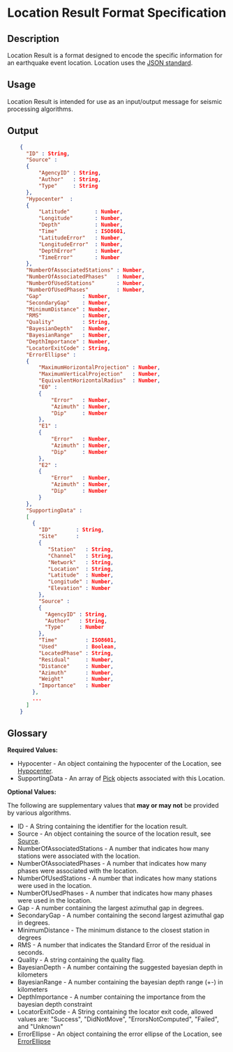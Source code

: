 # Location Result Format Specification

## Description

Location Result is a format designed to encode the specific information for an
earthquake event location.  Location uses the
[JSON standard](http://www.json.org).

## Usage

Location Result is intended for use as an input/output message for seismic
processing algorithms.

## Output

```json
    {
      "ID" : String,
      "Source" :
      {
          "AgencyID" : String,
          "Author"   : String,
          "Type"     : String
      },
      "Hypocenter"  :
      {
          "Latitude"        : Number,
          "Longitude"       : Number,
          "Depth"           : Number,
          "Time"            : ISO8601,
          "LatitudeError"   : Number,
          "LongitudeError"  : Number,
          "DepthError"      : Number,
          "TimeError"       : Number
      },
      "NumberOfAssociatedStations" : Number,
      "NumberOfAssociatedPhases"   : Number,
      "NumberOfUsedStations"       : Number,
      "NumberOfUsedPhases"         : Number,
      "Gap"             : Number,  
      "SecondaryGap"    : Number,  
      "MinimumDistance" : Number,
      "RMS"             : Number,  
      "Quality"         : String,
      "BayesianDepth"   : Number,
      "BayesianRange"   : Number,
      "DepthImportance" : Number,
      "LocatorExitCode" : String,
      "ErrorEllipse" :
      {
          "MaximumHorizontalProjection" : Number,
          "MaximumVerticalProjection"   : Number,
          "EquivalentHorizontalRadius"  : Number,
          "E0" :
          {
              "Error"   : Number,
              "Azimuth" : Number,
              "Dip"     : Number
          },
          "E1" :
          {
              "Error"   : Number,
              "Azimuth" : Number,
              "Dip"     : Number
          },
          "E2" :
          {
              "Error"   : Number,
              "Azimuth" : Number,
              "Dip"     : Number
          }
      },
      "SupportingData" :
      [
        {
          "ID"        : String,
          "Site"      :
          {
             "Station"   : String,
             "Channel"   : String,
             "Network"   : String,
             "Location"  : String,
             "Latitude"  : Number,
             "Longitude" : Number,
             "Elevation" : Number
          },
          "Source" :
          {
            "AgencyID" : String,
            "Author"   : String,
            "Type"     : Number
          },
          "Time"         : ISO8601,
          "Used"         : Boolean,
          "LocatedPhase" : String,
          "Residual"     : Number,
          "Distance"     : Number,
          "Azimuth"      : Number,
          "Weight"       : Number,
          "Importance"   : Number
        },
        ...
      ]
    }
```

## Glossary

**Required Values:**

* Hypocenter - An object containing the hypocenter of the Location, see
[Hypocenter](Hypocenter.md).
* SupportingData - An array of [Pick](Pick.md) objects associated with this
Location.

**Optional Values:**

The following are supplementary values that **may or may not** be provided by
various algorithms.

* ID - A String containing the identifier for the location result.
* Source - An object containing the source of the location result, see
[Source](Source.md).
* NumberOfAssociatedStations - A number that indicates how many stations were
associated with the location.
* NumberOfAssociatedPhases - A number that indicates how many phases were
associated with the location.
* NumberOfUsedStations - A number that indicates how many stations were
used in the location.
* NumberOfUsedPhases - A number that indicates how many phases were
used in the location.
* Gap - A number containing the largest azimuthal gap in degrees.
* SecondaryGap - A number containing the second largest azimuthal gap in degrees.
* MinimumDistance - The minimum distance to the closest station in degrees
* RMS - A number that indicates the Standard Error of the residual in seconds.
* Quality - A string containing the quality flag.
* BayesianDepth - A number containing the suggested bayesian depth in
kilometers
* BayesianRange - A number containing the bayesian depth range (+\-) in
kilometers
* DepthImportance - A number containing the importance from the bayesian
depth constraint
* LocatorExitCode - A String containing the locator exit code, allowed values
are: "Success", "DidNotMove", "ErrorsNotComputed", "Failed", and "Unknown"
* ErrorEllipse - An object containing the error ellipse of the Location, see
[ErrorEllipse](ErrorEllipse.md)
